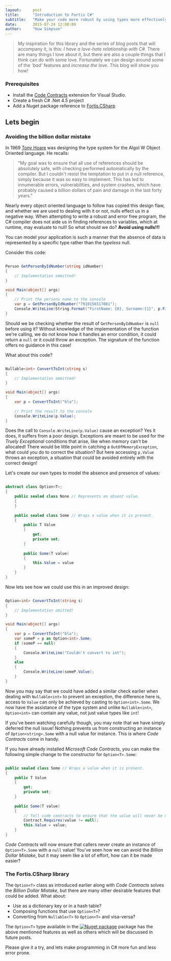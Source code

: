 ```yaml
---
layout:     post
title:      "Introduction to Fortis C#"
subtitle:   "Make your code more robust by using types more effectively"
date:       2015-07-24 12:00:00
author:     "Huw Simpson"
---
```


> My inspiration for this library and the series of blog posts that will accompany it, is this: *I have a love-hate relationship with C#.* There are many things I love about it, but there are also a couple things that I think can do with some love. Fortunately we can design around some of the *'bad'* features and *increase the love*. This blog will show you how!

### Prerequisites
* Install the [Code Contracts](https://visualstudiogallery.msdn.microsoft.com/1ec7db13-3363-46c9-851f-1ce455f66970) extension for Visual Studio.
* Create a fresh C# .Net 4.5 project
* Add a Nuget package reference to [Fortis.CSharp](https://www.nuget.org/packages/Fortis.CSharp)

## Lets begin

### Avoiding the billion dollar mistake
In 1969 [Tony Hoare](https://en.wikipedia.org/wiki/Tony_Hoare) was designing the type system for the Algol W Object Oriented language. He recalls: 
> "My goal was to ensure that all use of references should be absolutely safe, with checking performed automatically by the compiler. But I couldn't resist the temptation to put in a null reference, simply because it was so easy to implement. This has led to innumerable errors, vulnerabilities, and system crashes, which have probably caused a billion dollars of pain and damage in the last forty years."

Nearly every object oriented language to follow has copied this design flaw, and whether we are used to dealing with it or not, nulls effect us in a negative way. When attempting to write a robust and error free program, the C# compiler does not aide us in finding references to variables, which at runtime, may evaluate to null! So what should we do? __Avoid using nulls!!!__

You can model your application is such a manner that the absence of data is represented by a specific type rather than the *typeless* null.

Consider this code:

```csharp

Person GetPersonByIdNumber(string idNumber)
{
    // Implementation ommitted!
}

void Main(object[] args)
{
    // Print the persons name to the console
    var p = GetPersonByIdNumber("7910156517081");
    Console.WriteLine(String.Format("FirstName: {0}, Surname:{1}", p.FirstName, p.Surname);
}
```

Should we be checking whether the result of `GetPersonByIdNumber` is `null` before using it? Without knowledge of the implementation of the function we're calling, we do not know how it handles an error condition, it could return a `null` or it could throw an exception. The signature of the function offers no guidance in this case!

What about this code?

```csharp

Nullable<int> ConvertToInt(string s)
{
	// Implementation ommitted!
}

void Main(object[] args)
{
    var p = ConvertToInt("bla");
    
    // Print the result to the console
    Console.WriteLine(p.Value);
}
```

Does the call to `Console.WriteLine(p.Value)` cause an exception? Yes it does, it suffers from a poor design. Exceptions are meant to be used for the *Truely Exceptional* conditions that arise, like when memory can't be allocated! There would be little point in catching a `OutOfMemoryException`, what could you do to correct the situation? But here accessing `p.Value` throws an exception, a situation that could be avoided entirely with the correct design!

Let's create our own types to model the absence and presence of values:

```csharp

abstract class Option<T>;
{
	public sealed class None // Represents an absent value.
    {
    }
    
    public sealed class Some // Wraps a value when it is present.
    {
    	public T Value
        {
        	get;
            private set;
        }
        
        public Some(T value)
        {
        	this.Value = value
        }
    }
}
```

Now lets see how we could use this in an improved design:

```csharp

Option<int> ConvertToInt(string s)
{
	// Implementation omitted!
}

void Main(object[] args)
{
    var p = ConvertToInt("bla");
  	var someP = p as Option<int>.Some;
    if (someP == null)
    {
    	Console.WriteLine("Couldn't convert to int");
    }
    else 
    {
    	Console.WriteLine(someP.Value);
    }
}
```

Now you may say that we could have added a similar check earlier when dealing with `Nullable<int>` to prevent an exception, the difference here is, access to `Value` can only be achieved by casting to `Option<int>.Some`. We now have the assistance of the type system and unlike `Nullable<int>`, `Option<int>` can contain any value, not just value types like `int`!

If you've been watching carefully though, you may note that we have simply deferred the null issue! Nothing prevents us from constructing an instance of `Option<string>.Some` with a null value for instance. This is where *Code Contracts* come in handy.

If you have already installed *Microsoft Code Contracts*, you can make the following simple change to the constructor for `Option<T>.Some`:

```csharp

public sealed class Some // Wraps a value when it is present.
{
	public T Value
    {
    	get;
        private set;
    }
        
    public Some(T value)
    {
      	// Tell code contracts to ensure that the value will never be null!
       	Contract.Requires(value != null); 
       	this.Value = value;
    }
}
```

*Code Contracts* will now ensure that callers never create an instance of `Option<T>.Some` with a `null` value! You've seen how we can avoid the *Billion Dollar Mistake*, but it may seem like a lot of effort, how can it be made easier?

### The Fortis.CSharp library
The `Option<T>` class as introduced earlier along with *Code Contracts* solves the *Billion Dollar Mistake*, but there are many other desirable features that could be added. What about:
* Use as a dictionary key or in a hash table?
* Composing functions that use `Option<T>`?
* Converting from `Nullable<T>` to `Option<T>` and visa-versa?

The `Option<T>` type available in the [![Nuget package](https://img.shields.io/badge/nuget-Fortis%20C%23-blue.svg)](https://www.nuget.org/packages/Fortis.CSharp) package has the above mentioned features as well as others which will be discussed in future posts.

Please give it a try, and lets make programming in C# more fun and less error prone.


